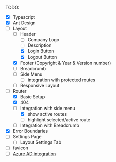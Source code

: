 TODO:

- [x] Typescript
- [x] Ant Design
- [ ] Layout
  - [ ] Header
    - [ ] Company Logo
    - [ ] Description
    - [x] Login Button
    - [x] Logout Button
  - [x] Footer (Copyright & Year & Version number)
  - [ ] Breadcrumb
  - [ ] Side Menu
    - [ ] integration with protected routes
  - [ ] Responsive Layout
- [ ] Router
  - [x] Basic Setup
  - [x] 404
  - [ ] Integration with side menu
    - [x] show active routes
    - [ ] highlight selected/active route
  - [ ] Integration with Breadcrumb
- [x] Error Boundaries
- [ ] Settings Page
  - [ ] Layout Settings Tab
- [ ] favicon
- [ ] [Azure AD integration](https://www.npmjs.com/package/@azure/msal-react)
